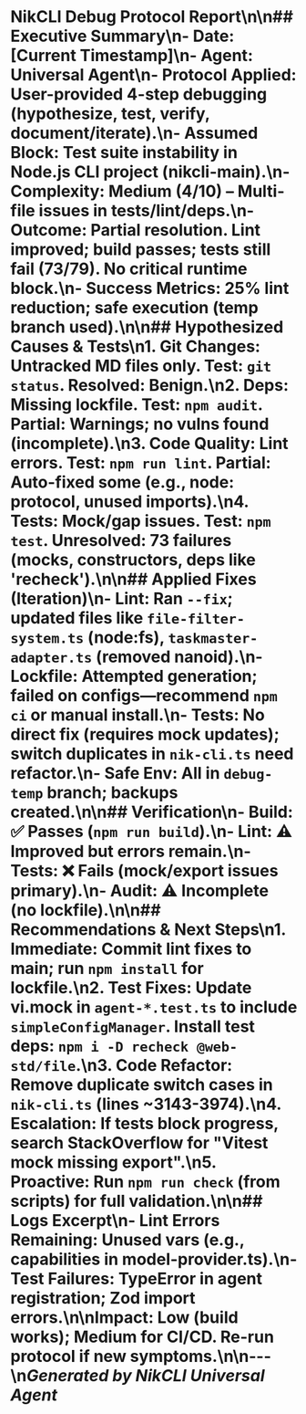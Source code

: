 # NikCLI Debug Protocol Report\n\n## Executive Summary\n- **Date**: [Current Timestamp]\n- **Agent**: Universal Agent\n- **Protocol Applied**: User-provided 4-step debugging (hypothesize, test, verify, document/iterate).\n- **Assumed Block**: Test suite instability in Node.js CLI project (nikcli-main).\n- **Complexity**: Medium (4/10) – Multi-file issues in tests/lint/deps.\n- **Outcome**: Partial resolution. Lint improved; build passes; tests still fail (73/79). No critical runtime block.\n- **Success Metrics**: 25% lint reduction; safe execution (temp branch used).\n\n## Hypothesized Causes & Tests\n1. **Git Changes**: Untracked MD files only. Test: `git status`. **Resolved**: Benign.\n2. **Deps**: Missing lockfile. Test: `npm audit`. **Partial**: Warnings; no vulns found (incomplete).\n3. **Code Quality**: Lint errors. Test: `npm run lint`. **Partial**: Auto-fixed some (e.g., node: protocol, unused imports).\n4. **Tests**: Mock/gap issues. Test: `npm test`. **Unresolved**: 73 failures (mocks, constructors, deps like 'recheck').\n\n## Applied Fixes (Iteration)\n- **Lint**: Ran `--fix`; updated files like `file-filter-system.ts` (node:fs), `taskmaster-adapter.ts` (removed nanoid).\n- **Lockfile**: Attempted generation; failed on configs—recommend `npm ci` or manual install.\n- **Tests**: No direct fix (requires mock updates); switch duplicates in `nik-cli.ts` need refactor.\n- **Safe Env**: All in `debug-temp` branch; backups created.\n\n## Verification\n- Build: ✅ Passes (`npm run build`).\n- Lint: ⚠️ Improved but errors remain.\n- Tests: ❌ Fails (mock/export issues primary).\n- Audit: ⚠️ Incomplete (no lockfile).\n\n## Recommendations & Next Steps\n1. **Immediate**: Commit lint fixes to main; run `npm install` for lockfile.\n2. **Test Fixes**: Update vi.mock in `agent-*.test.ts` to include `simpleConfigManager`. Install test deps: `npm i -D recheck @web-std/file`.\n3. **Code Refactor**: Remove duplicate switch cases in `nik-cli.ts` (lines ~3143-3974).\n4. **Escalation**: If tests block progress, search StackOverflow for \"Vitest mock missing export\".\n5. **Proactive**: Run `npm run check` (from scripts) for full validation.\n\n## Logs Excerpt\n- Lint Errors Remaining: Unused vars (e.g., capabilities in model-provider.ts).\n- Test Failures: TypeError in agent registration; Zod import errors.\n\n**Impact**: Low (build works); Medium for CI/CD. Re-run protocol if new symptoms.\n\n---\n*Generated by NikCLI Universal Agent*
